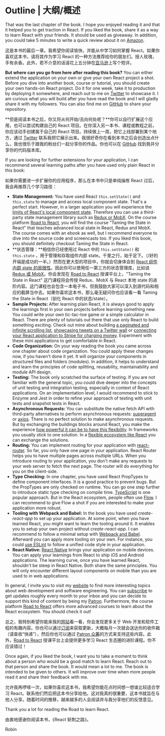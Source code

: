 # Outline | 大纲/概述

That was the last chapter of the book. I hope you enjoyed reading it and that it helped you to get traction in React. If you liked the book, share it as a way to learn React with your friends. It should be used as giveaway. In addition, you could take 5 minutes to write a quick review about it on [Amazon](https://www.amazon.de/dp/B077HJFCQX).

这是本书的最后一章。我希望你阅读愉快，并能从中学习如何掌握 React。如果你喜欢这本书，请将其作为学习 React 的一种方法推荐给你的朋友们。授人玫瑰，手有余香。此外，若不介意的话请花上五分钟在[亚马逊](https://www.amazon.de/dp/B077HJFCQX)上写个短评。

**But where can you go from here after reading this book?** You can either extend the application on your own or give your own React project a shot. Before you dive into another book, course or tutorial, you should create your own hands-on React project. Do it for one week, take it to production by deploying it somewhere, and reach out to me on [Twitter](https://twitter.com/rwieruch) to showcase it. I am curious what you will build after you have read the book and I will gladly share it with my followers. You can also find me on [GitHub](https://github.com/rwieruch) to share your repository.

**但是阅读本书之后，你又将从何开始/去向何处呢？**你可以自行扩展这个应用，也可以尝试构建自己的 React 项目。在你深入另一本书、课程或教程之前，你应该动手创建属于自己的 React 项目。持续做上一周，把它上线部署到某个地方，通过 [Twitter](https://twitter.com/rwieruch) 联系我把它展示出来。我很好奇你在看到本书之后会创造出点什么，我也很乐于跟我的粉丝们一起分享你的作品。你也可以在 [GitHub](https://github.com/rwieruch) 找到我并分享你的代码版本库。

If you are looking for further extensions for your application, I can recommend several learning paths after you have used only plain React in this book:

如果你需要进一步扩展你的应用程序，那么在本书中只是单纯操练 React 过后，我会再推荐几个学习路径：

* **State Management:** You have used React `this.setState()` and `this.state` to manage and access local component state. That's a perfect start. However, in a larger application you will experience the [limits of React's local component state](https://www.robinwieruch.de/learn-react-before-using-redux/). Therefore you can use a third-party state management library such as [Redux or MobX](https://www.robinwieruch.de/redux-mobx-confusion/). On the course platform [Road to React](https://roadtoreact.com/), you will find the course "Taming the State in React" that teaches advanced local state in React, Redux and MobX. The course comes with an ebook as well, but I recommend everyone to dive into the source code and screencasts too. If you liked this book, you should definitely checkout Taming the State in React.
* **状态管理：**相信你已经使用过 React 中的 `this.setState()` 和 `this.state` ，用于管理和存取组件内部 state。千里之行，始于足下。（/好的开端是成功的一半。）然而在更大型的项目中，你就会切身体会到 [React 组件内部 state 的局限性](https://www.robinwieruch.de/learn-react-before-using-redux/)。因此你可以使用任一第三方的状态管理库，比如说 [Redux 或 MobX](https://www.robinwieruch.de/redux-mobx-confusion/)。你会发现在 [Road to React](https://roadtoreact.com/) 授课平台上，"Taming the State in React" 这门课程将会传授 Redux、MobX 与 React 本地 state 的进阶内容。这门课程也会包含一本电子书，但我鼓励大家可以深入到源代码和相应的截屏当中去。如果你喜欢这本书，那么毫无疑问你也应该看一看 Taming the State in React（驯化 React 中的状态/state）。
* **Sample Projects:** After learning plain React, it is always good to apply the learnings first in your own projects before learning something new. You could write your own tic-tac-toe game or a simple calculator in React. There are plenty of tutorials out there that use only React to build something exciting. Check out mine about building [a paginated and infinite scrolling list](https://www.robinwieruch.de/react-paginated-list/), [showcasing tweets on a Twitter wall](https://www.robinwieruch.de/react-svg-patterns/) or [connecting your React application to Stripe for charging money](https://www.robinwieruch.de/react-express-stripe-payment/). Experiment with these mini applications to get comfortable in React.
* **Code Organization:** On your way reading the book you came across one chapter about code organization. You could apply these changes now, if you haven't done it yet. It will organize your components in structured files and folders (modules). In addition, it helps to understand and learn the principles of code splitting, reusability, maintainability and module API design.
* **Testing:** The book only scratched the surface of testing. If you are not familiar with the general topic, you could dive deeper into the concepts of unit testing and integration testing, especially in context of React applications. On an implementation level, I would recommend to stick to Enzyme and Jest in order to refine your approach of testing with unit tests and snapshot tests in React.
* **Asynchronous Requests:** You can substitute the native fetch API with third-party alternatives to perform asynchronous requests: [superagent](https://github.com/visionmedia/superagent) or [axios](https://github.com/mzabriskie/axios). There is no perfect solution to make asynchronous requests. But by exchanging the buildings blocks around React, you make the experience [how powerful it can be to have this flexibility](https://www.robinwieruch.de/reasons-why-i-moved-from-angular-to-react/). In frameworks you usually stick to one solution. In a [flexible ecosystem like React](https://www.robinwieruch.de/essential-react-libraries-framework/) you can exchange the solutions.
* **Routing:** You can implement routing for your application with [react-router](https://github.com/ReactTraining/react-router). So far, you only have one page in your application. React Router helps you to have multiple pages across multiple URLs. When you introduce routing to your application, you don't make any requests to your web server to fetch the next page. The router will do everything for you on the client-side.
* **Type Checking:** In one chapter, you have used React PropTypes to define component interfaces. It is a good practice to prevent bugs. But the PropTypes are only checked on runtime. You can go one step further to introduce static type checking on compile time. [TypeScript](https://www.typescriptlang.org/) is one popular approach. But in the React ecosystem, people often use [Flow](https://flowtype.org/). I can recommend to give Flow a shot if you are interested to make your application more robust.
* **Tooling with Webpack and Babel:** In the book you have used *create-react-app* to set up your application. At some point, when you have learned React, you might want to learn the tooling around it. It enables you to setup your own project without *create-react-app*. I can recommend to follow a minimal setup with [Webpack and Babel](https://www.robinwieruch.de/minimal-react-webpack-babel-setup/). Afterward you can apply more tooling on your own. For instance, you could [use ESLint](https://www.robinwieruch.de/react-eslint-webpack-babel/) to follow a unified code style in your application.
* **React Native:** [React Native](https://facebook.github.io/react-native/) brings your application on mobile devices. You can apply your learnings from React to ship iOS and Android applications. The learning curve, once you have learned React, shouldn't be steep in React Native. Both share the same principles. You will only encounter different layout components on mobile than you are used to in web applications.

In general, I invite you to visit my [website](https://www.robinwieruch.de/) to find more interesting topics about web development and software engineering. You can [subscribe](https://www.getrevue.co/profile/rwieruch) to get updates roughly every month to your inbox and you can decide to support this kind of content by being my [Patron](https://www.patreon.com/rwieruch). Furthermore, the course platform [Road to React](https://roadtoreact.com/) offers more advanced courses to learn about the React ecosystem. You should check it out!

总之，我特别希望你能来我的[网站](https://www.robinwieruch.de/)看一看，你会发现更多关于 Web 开发和软件工程的有趣内容。你也可以通过[订阅](https://www.getrevue.co/profile/rwieruch)来获取更新，大概每月一次就会送达你的收件箱（请查收“快递”），然后你也可以通过 [Patron 众筹](https://www.patreon.com/rwieruch)的方式来支持这些内容。此外，[Road to React](https://roadtoreact.com/) 授课平台上会提供更多学习 React 生态圈的进阶课程。你不应该错过！

Once again, if you liked the book, I want you to take a moment to think about a person who would be a good match to learn React. Reach out to that person and share the book. It would mean a lot to me. The book is intended to be given to others. It will improve over time when more people read it and share their feedback with me.

允许我再啰嗦一次，如果你喜欢这本书，我希望你能花点时间想一想谁比较适合学习 React。联系他们然后把这本书分享给他。这对我真的很重要，这本书就旨在与他人分享。随着时间的推移，越来越多的人会阅读并与我分享他们的反馈意见。

Thank you a lot for reading the Road to learn React.

由衷地感谢你阅读本书，《React 斩荆之路》。

Robin
